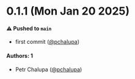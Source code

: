 # 0.1.1 (Mon Jan 20 2025)

#### ⚠️ Pushed to `main`

- first commit ([@pchalupa](https://github.com/pchalupa))

#### Authors: 1

- Petr Chalupa ([@pchalupa](https://github.com/pchalupa))
